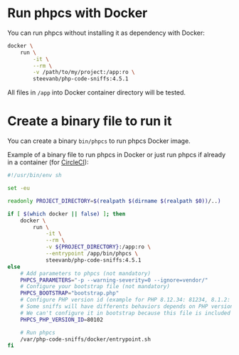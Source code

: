 # Run phpcs with Docker

You can run phpcs without installing it as dependency with Docker:

```bash
docker \
    run \
        -it \
        --rm \
        -v /path/to/my/project:/app:ro \
        steevanb/php-code-sniffs:4.5.1
```

All files in `/app` into Docker container directory will be tested.

# Create a binary file to run it

You can create a binary `bin/phpcs` to run phpcs Docker image.

Example of a binary file to run phpcs in Docker or just run phpcs if already in a container (for [CircleCI](circleci.md)):
```bash
#!/usr/bin/env sh

set -eu

readonly PROJECT_DIRECTORY=$(realpath $(dirname $(realpath $0))/..)

if [ $(which docker || false) ]; then
    docker \
        run \
            -it \
            --rm \
            -v ${PROJECT_DIRECTORY}:/app:ro \
            --entrypoint /app/bin/phpcs \
            steevanb/php-code-sniffs:4.5.1
else
    # Add parameters to phpcs (not mandatory)
    PHPCS_PARAMETERS="-p --warning-severity=0 --ignore=vendor/"
    # Configure your bootstrap file (not mandatory)
    PHPCS_BOOTSTRAP="bootstrap.php"
    # Configure PHP version id (example for PHP 8.12.34: 81234, 8.1.2: 80102) (not mandatory)
    # Some sniffs will have differents behaviors depends on PHP version
    # We can't configure it in bootstrap because this file is included after calling Sniff::register()
    PHPCS_PHP_VERSION_ID=80102

    # Run phpcs
    /var/php-code-sniffs/docker/entrypoint.sh
fi
```

